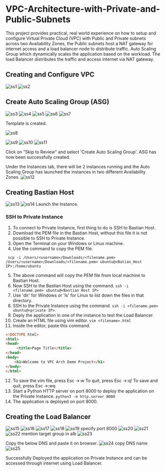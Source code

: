 # VPC-Architecture-with-Private-and-Public-Subnets

This project provides practical, real world experience on how to setup and configure Virtual Private Cloud (VPC) with Public and Private subnets across two Availability Zones, the Public subnets host a NAT gateway for  internet access and a load balancer node to distribute traffic. Auto Scaling Group which dynamically scales the application based on the workload. The load Balancer distributes the traffic and access internet via NAT gateway.


## Creating and Configure VPC
![ss1](https://github.com/user-attachments/assets/15625637-8a70-4ff0-b011-71d40bbad9e9)
![ss2](https://github.com/user-attachments/assets/2cdd83ae-f5fe-40fa-8e2c-4dc1139971bc)

## Create Auto Scaling Group (ASG)
![ss3](https://github.com/user-attachments/assets/a539a358-5fe6-4ca3-a191-6e9dd026c109)
![ss4](https://github.com/user-attachments/assets/8e10b613-9196-48bd-b72c-f3e5f1a9377e)
![ss5](https://github.com/user-attachments/assets/f91f105f-dd84-43e1-a901-dcb3c0c2cd03)
![ss6](https://github.com/user-attachments/assets/4169d292-dba8-40d4-a73a-32774fd108f6)
![ss7](https://github.com/user-attachments/assets/04ca292f-f3ff-4a12-bae9-153dbabfc86c)

Template is created.

![ss8](https://github.com/user-attachments/assets/79c1282e-2920-42ff-bdd1-241f79255002)

![ss9](https://github.com/user-attachments/assets/2d9b83f7-acf4-4937-b748-b6c258b82e9e)
![ss10](https://github.com/user-attachments/assets/906cabb1-4b71-4d9b-8878-6df434cdf675)
![ss11](https://github.com/user-attachments/assets/433f1e43-e90f-4316-b74d-6f89b2146d5c)

Click on "Skip to Review" and select 'Create Auto Scaling Group'.
ASG has now been successfully created.

Under the Instances tab, there will be 2 instances running and the Auto Scaling Group has launched the instances in two different Availability Zones.
![ss12](https://github.com/user-attachments/assets/b353f23f-5103-42b1-8419-83cf8d3145c2)

## Creating Bastian Host
![ss13](https://github.com/user-attachments/assets/249927ae-3f29-440c-a96a-e7a99647c368)
![ss14](https://github.com/user-attachments/assets/22628b03-58b1-4d1a-9ad0-aa86b7e6daa5)
Launch the Instance.

### SSH to Private Instance

1. To connect to Private Instance, first thing to do is SSH to Bastian Host.
2. Download the PEM file in the Bastian Host, without this file it is not possible to SSH to Private Instance.
3. Open the Terminal on your Windows or Linux machine.
4. Use the <scp> command to copy the PEM file.

  ``` scp -i /Users/<username>/Downloads/<filename.pem> /Users/<username>/Downloads/<filename.pem> ubuntu@<Batian_Host IP>:/home/ubuntu``` 

  5. The above command will copy the PEM file from local machine to Bastian Host.
  6. Now SSH to the Bastian Host using the command.
     ```ssh -i <filename.pem> ubuntu@<Bastian Host IP>```
  7. Use 'dir' for Windows or 'ls' for Linux to list down the files in that directory.
  8. SSH to the Private Instance using the command.
  ```ssh -i <filename.pem> ubuntu@<private IP> ```
  9. Deply the application in one of the instance to test the Load Balancer.
  10. Create an HTML file using vim editor.
      ```vim <filename>.html```
  11. Inside the editor, paste this command.
```html
<!DOCTYPE html>
<html>
<head>
     <title>Page Title</title>
</head>
<body>
    <h1>Welcome to VPC Arch Demo Project</h1>
</body>
</html>
```

  12. To save the vim file, press Esc ->:w
      To quit, press Esc ->:q!
      To save and quit, press Esc ->:wq
  13. Start a Python HTTP server on port 8000 to deploy the application on the Private Instance.
```python3 -m http.server 8000```
  14. The application is deployed on port 8000.

## Creating the Load Balancer

![ss15](https://github.com/user-attachments/assets/42043623-f765-41da-8324-a34568a0e428)
![ss16](https://github.com/user-attachments/assets/f7671fd6-e491-4d15-bb19-bb4c784a55d2)
![ss17](https://github.com/user-attachments/assets/b38b989c-7e0b-4398-9e04-7f9329f318e9)
![ss18](https://github.com/user-attachments/assets/5d552830-8df9-4e33-bffd-36ffddf8fba9)
![ss19 specify port 8000](https://github.com/user-attachments/assets/fc05ab62-b115-43be-be57-380dc56b073e)
![ss20](https://github.com/user-attachments/assets/b29a0d33-491f-48da-89a1-ca56bf58e6ec)
![ss21](https://github.com/user-attachments/assets/43caa2d6-0ca5-4fd5-a1ca-c4fe9ca2de1d)
![ss22 mention target group in alb](https://github.com/user-attachments/assets/893ed0b7-b02a-4527-b3b9-713cc70f2f10)
![ss23](https://github.com/user-attachments/assets/5ae1b587-b39c-4c73-88c1-faf83e733b7b)

Copy the below DNS and paste it on browser.
![ss24 copy DNS name](https://github.com/user-attachments/assets/de870a1c-1bee-46ff-bccf-5787e6ef788e)
![ss25](https://github.com/user-attachments/assets/37cc9809-51dd-4792-a130-8f9d0b0f8cf4)

Successfully Deployed the application on Private Instance and can be accessed through internet using Load Balancer.

